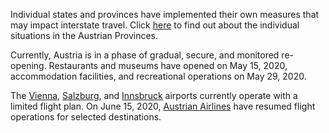 Individual states and provinces have implemented their own measures that may impact interstate travel. Click [here](https://www.austria.info/en/service-and-facts/coronavirus-information#situation-in-the-austrian-provinces) to find out about the individual situations in the Austrian Provinces.

Currently, Austria is in a phase of gradual, secure, and monitored re-opening. Restaurants and museums have opened on May 15, 2020, accommodation facilities, and recreational operations on May 29, 2020.

The [Vienna](https://www.viennaairport.com/en/passengers), [Salzburg](https://www.salzburg-airport.com/en/), and [Innsbruck](https://www.innsbruck-airport.com/en) airports currently operate with a limited flight plan. On June 15, 2020, [Austrian Airlines](https://www.austrian.com/?sc_lang=en&cc=US) have resumed flight operations for selected destinations.
